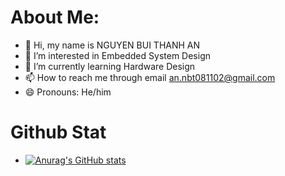 # About Me:
- 👋 Hi, my name is NGUYEN BUI THANH AN
- 👀 I’m interested in Embedded System Design
- 🌱 I’m currently learning Hardware Design
- 📫 How to reach me through email an.nbt081102@gmail.com
- 😄 Pronouns: He/him
 # Github Stat
 - [![Anurag's GitHub stats](https://github-readme-stats.vercel.app/api?username=annbt)](https://github.com/anuraghazra/github-readme-stats)
<!---
Annbt/Annbt is a ✨ special ✨ repository because its `README.md` (this file) appears on your GitHub profile.
You can click the Preview link to take a look at your changes.
--->

